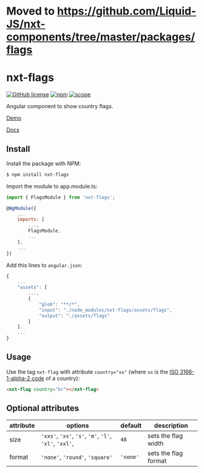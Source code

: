 # Moved to https://github.com/Liquid-JS/nxt-components/tree/master/packages/flags

# nxt-flags

[![GitHub license](https://img.shields.io/github/license/Liquid-JS/nxt-flags.svg)](https://github.com/Liquid-JS/nxt-flags/blob/master/LICENSE)
[![npm](https://img.shields.io/npm/dm/nxt-flags.svg)](https://www.npmjs.com/package/nxt-flags)
[![scope](https://img.shields.io/npm/v/nxt-flags.svg)](https://www.npmjs.com/package/nxt-flags)

Angular component to show country flags.

[Demo](https://liquid-js.github.io/nxt-flags/)

[Docs](https://liquid-js.github.io/nxt-flags/docs/)

## Install

Install the package with NPM:

```bash
$ npm install nxt-flags
```

Import the module to app.module.ts:

```js
import { FlagsModule } from 'nxt-flags';

@NgModule({
    ...
    imports: [
        ...,
        FlagsModule,
        ...
    ],
    ...
})
```

Add this lines to `angular.json`:

```js
{
    ...
    "assets": [
        ...,
        {
            "glob": "**/*",
            "input": "./node_modules/nxt-flags/assets/flags",
            "output": "./assets/flags"
        }
    ].
    ...
}
```

## Usage

Use the tag `nxt-flag` with attribute `country="xx"` (where `xx` is the [ISO 3166-1-alpha-2 code](http://www.iso.org/iso/country_names_and_code_elements) of a country):

```html
<nxt-flag country="br"></nxt-flag>
```

## Optional attributes

| attribute | options                                                         | default  | description          |
| --------- | --------------------------------------------------------------- | -------- | -------------------- |
| size      | `'xxs'`, `'xs'`, `'s'`, `'m'`, `'l'`, `'xl'`, `'xxl'`, <number> | `48`     | sets the flag width  |
| format    | `'none'`, `'round'`, `'square'`                                 | `'none'` | sets the flag format |

